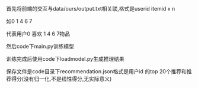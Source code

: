 首先将前端的交互与data/ours/output.txt相关联,格式是userid itemid x n

如0 1 4 6 7

代表用户0 喜欢 1 4 6 7物品

然后code下main.py训练模型

训练完成后使用code下loadmodel.py生成推理结果

保存文件是code目录下recommendation.json格式是用户id 的top 20个推荐和推荐得分(没有归一化,不是线性得分,无实际意义)
